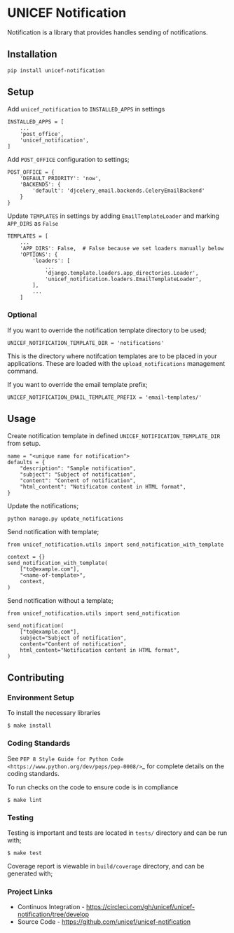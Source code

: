 # UNICEF Notification

Notification is a library that provides handles sending of notifications.


## Installation

    pip install unicef-notification


## Setup

Add ``unicef_notification`` to ``INSTALLED_APPS`` in settings

    INSTALLED_APPS = [
        ...
        'post_office',
        'unicef_notification',
    ]

Add ``POST_OFFICE`` configuration to settings;

    POST_OFFICE = {
        'DEFAULT_PRIORITY': 'now',
        'BACKENDS': {
            'default': 'djcelery_email.backends.CeleryEmailBackend'
        }
    }

Update ``TEMPLATES`` in settings by adding ``EmailTemplateLoader`` and marking ``APP_DIRS`` as ``False``

    TEMPLATES = [
        ...
        'APP_DIRS': False,  # False because we set loaders manually below
        'OPTIONS': {
            'loaders': [
                ...
                'django.template.loaders.app_directories.Loader',
                'unicef_notification.loaders.EmailTemplateLoader',
            ],
            ...
        ]


### Optional

If you want to override the notification template directory to be used;

    UNICEF_NOTIFICATION_TEMPLATE_DIR = 'notifications'

This is the directory where notifcation templates are to be placed in your applications.
These are loaded with the `upload_notifications` management command.

If you want to override the email template prefix;

    UNICEF_NOTIFICATION_EMAIL_TEMPLATE_PREFIX = 'email-templates/'

## Usage

Create notification template in defined `UNICEF_NOTIFICATION_TEMPLATE_DIR` from setup.

    name = "<unique name for notification">
    defaults = {
        "description": "Sample notification",
        "subject": "Subject of notification",
        "content": "Content of notification",
        "html_content": "Notificaton content in HTML format",
    }

Update the notifications;

    python manage.py update_notifications

Send notification with template;

    from unicef_notification.utils import send_notification_with_template

    context = {}
    send_notification_with_template(
        ["to@example.com"],
        "<name-of-template>",
        context,
    )

Send notification without a template;

    from unicef_notification.utils import send_notification

    send_notification(
        ["to@example.com"],
        subject="Subject of notification",
        content="Content of notification",
        html_content="Notification content in HTML format",
    )


## Contributing

### Environment Setup

To install the necessary libraries

    $ make install


### Coding Standards

See `PEP 8 Style Guide for Python Code <https://www.python.org/dev/peps/pep-0008/>`_ for complete details on the coding standards.

To run checks on the code to ensure code is in compliance

    $ make lint


### Testing

Testing is important and tests are located in `tests/` directory and can be run with;

    $ make test

Coverage report is viewable in `build/coverage` directory, and can be generated with;


### Project Links

 - Continuos Integration - https://circleci.com/gh/unicef/unicef-notification/tree/develop
 - Source Code - https://github.com/unicef/unicef-notification
